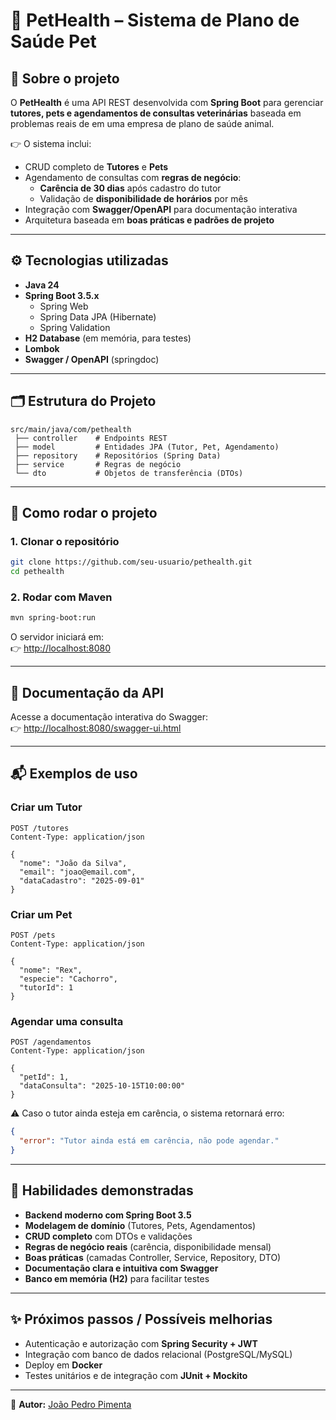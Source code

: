 # 🐾 PetHealth – Sistema de Plano de Saúde Pet

## 📌 Sobre o projeto
O **PetHealth** é uma API REST desenvolvida com **Spring Boot** para gerenciar **tutores, pets e agendamentos de consultas veterinárias** baseada em problemas reais de em uma empresa de plano de saúde animal.  

👉 O sistema inclui:  
- CRUD completo de **Tutores** e **Pets**  
- Agendamento de consultas com **regras de negócio**:
  - **Carência de 30 dias** após cadastro do tutor  
  - Validação de **disponibilidade de horários** por mês  
- Integração com **Swagger/OpenAPI** para documentação interativa  
- Arquitetura baseada em **boas práticas e padrões de projeto**  

---

## ⚙️ Tecnologias utilizadas
- **Java 24**  
- **Spring Boot 3.5.x**  
  - Spring Web  
  - Spring Data JPA (Hibernate)  
  - Spring Validation  
- **H2 Database** (em memória, para testes)  
- **Lombok**  
- **Swagger / OpenAPI** (springdoc)  

---

## 🗂️ Estrutura do Projeto
```
src/main/java/com/pethealth
 ├── controller    # Endpoints REST
 ├── model         # Entidades JPA (Tutor, Pet, Agendamento)
 ├── repository    # Repositórios (Spring Data)
 ├── service       # Regras de negócio
 └── dto           # Objetos de transferência (DTOs)
```

---

## 🚀 Como rodar o projeto

### 1. Clonar o repositório
```bash
git clone https://github.com/seu-usuario/pethealth.git
cd pethealth
```

### 2. Rodar com Maven
```bash
mvn spring-boot:run
```

O servidor iniciará em:  
👉 [http://localhost:8080](http://localhost:8080)

---

## 📖 Documentação da API
Acesse a documentação interativa do Swagger:  
👉 [http://localhost:8080/swagger-ui.html](http://localhost:8080/swagger-ui.html)

---

## 📬 Exemplos de uso

### Criar um Tutor
```http
POST /tutores
Content-Type: application/json

{
  "nome": "João da Silva",
  "email": "joao@email.com",
  "dataCadastro": "2025-09-01"
}
```

### Criar um Pet
```http
POST /pets
Content-Type: application/json

{
  "nome": "Rex",
  "especie": "Cachorro",
  "tutorId": 1
}
```

### Agendar uma consulta
```http
POST /agendamentos
Content-Type: application/json

{
  "petId": 1,
  "dataConsulta": "2025-10-15T10:00:00"
}
```

⚠️ Caso o tutor ainda esteja em carência, o sistema retornará erro:
```json
{
  "error": "Tutor ainda está em carência, não pode agendar."
}
```

---

## 🌟 Habilidades demonstradas
- **Backend moderno com Spring Boot 3.5**  
- **Modelagem de domínio** (Tutores, Pets, Agendamentos)  
- **CRUD completo** com DTOs e validações  
- **Regras de negócio reais** (carência, disponibilidade mensal)  
- **Boas práticas** (camadas Controller, Service, Repository, DTO)  
- **Documentação clara e intuitiva com Swagger**  
- **Banco em memória (H2)** para facilitar testes  

---

## ✨ Próximos passos / Possíveis melhorias
- Autenticação e autorização com **Spring Security + JWT**  
- Integração com banco de dados relacional (PostgreSQL/MySQL)  
- Deploy em **Docker**  
- Testes unitários e de integração com **JUnit + Mockito**  

---

🔗 **Autor:** [João Pedro Pimenta](https://www.linkedin.com/in/joao-pedro-pimenta)

